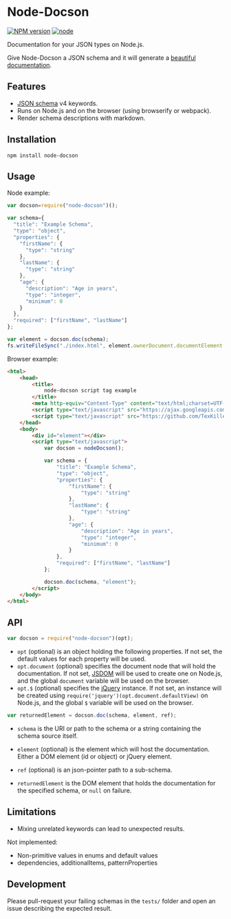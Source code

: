 #  Node-Docson

[![NPM version](https://img.shields.io/npm/v/node-docson.svg)](https://www.npmjs.com/package/node-docson) [![node](https://img.shields.io/node/v/gh-badges.svg)](http://nodejs.org/)

Documentation for your JSON types on Node.js.

Give Node-Docson a JSON schema and it will generate a [beautiful documentation](http://lbovet.github.io/docson/index.html#/docson/examples/example.json).

## Features
* [JSON schema](http://json-schema.org/) v4 keywords.
* Runs on Node.js and on the browser (using browserify or webpack).
* Render schema descriptions with markdown.

## Installation

`npm install node-docson`

## Usage

Node example:

```js
var docson=require("node-docson")();

var schema={
  "title": "Example Schema",
  "type": "object",
  "properties": {
    "firstName": {
      "type": "string"
    },
    "lastName": {
      "type": "string"
    },
    "age": {
      "description": "Age in years",
      "type": "integer",
      "minimum": 0
    }
  },
  "required": ["firstName", "lastName"]
};

var element = docson.doc(schema);
fs.writeFileSync("./index.html", element.ownerDocument.documentElement.outerHTML);
```

Browser example:

```html
<html>
    <head>
        <title>
            node-docson script tag example
        </title>
        <meta http-equiv="Content-Type" content="text/html;charset=UTF-8">
        <script type="text/javascript" src="https://ajax.googleapis.com/ajax/libs/jquery/2.2.2/jquery.min.js"></script>
        <script type="text/javascript" src="https://github.com/TexKiller/node-docson/releases/download/v0.4.2/node-docson.min.js"></script>
    </head>
    <body>
        <div id="element"></div>
        <script type="text/javascript">
            var docson = nodeDocson();

            var schema = {
                "title": "Example Schema",
                "type": "object",
                "properties": {
                    "firstName": {
                        "type": "string"
                    },
                    "lastName": {
                        "type": "string"
                    },
                    "age": {
                        "description": "Age in years",
                        "type": "integer",
                        "minimum": 0
                    }
                },
                "required": ["firstName", "lastName"]
            };

            docson.doc(schema, "element");
        </script>
    </body>
</html>
```

## API

```javascript
var docson = require("node-docson")(opt);
```

* `opt` (optional) is an object holding the following properties. If not set, the default values for each property will be used.
* `opt.document` (optional) specifies the document node that will hold the documentation. If not set, [JSDOM](https://github.com/tmpvar/jsdom) will be used to create one on Node.js, and the global `document` variable will be used on the browser.
* `opt.$` (optional) specifies the [jQuery](https://github.com/jquery/jquery) instance. If not set, an instance will be created using `require('jquery')(opt.document.defaultView)` on Node.js, and the global `$` variable will be used on the browser.

```javascript
var returnedElement = docson.doc(schema, element, ref);
```

* `schema` is the URI or path to the schema or a string containing the schema source itself.
* `element` (optional) is the element which will host the documentation. Either a DOM element (id or object) or jQuery element.
* `ref` (optional) is an json-pointer path to a sub-schema.

* `returnedElement` is the DOM element that holds the documentation for the specified schema, or `null` on failure.


## Limitations

* Mixing unrelated keywords can lead to unexpected results.

Not implemented:
* Non-primitive values in enums and default values
* dependencies, additionalItems, patternProperties

## Development

Please pull-request your failing schemas in the `tests/` folder and open an issue describing the expected result.
